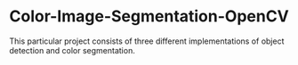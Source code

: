 # Color-Image-Segmentation-OpenCV
This particular project consists of three different implementations of object detection and color segmentation.
